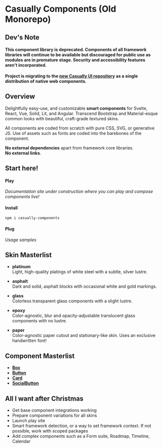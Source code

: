 # Casually Components (Old Monorepo)

## Dev's Note

#### This component library is deprecated. Components of all framework libraries will continue to be available but discouraged for public use as modules are in premature stage. Security and accessibility features aren't incorporated.

**Project is migrating to the [new Casually UI repository](https://github.com/andreaabellera/Casually-UI) as a single distribution of native web components.**


## Overview
Delightfully easy-use, and customizable **smart components** for Svelte, React, Vue, Solid, Lit, and Angular. Transcend Bootstrap and Material-esque common looks with beautiful, craft-grade textured skins.

All components are coded from scratch with pure CSS, SVG, or generative JS. Use of assets such as fonts are  coded into the barebones of the component.  

**No external dependencies** apart from framework core libraries.  
**No external links**.  


## Start here!
#### Play
*Documentation site under construction where you can play and compose components live!*

#### Install
`npm i casually-components`

#### Plug
*Usage samples*


## Skin Masterlist
- **platinum**  
Light, high-quality platings of white steel with a subtle, silver lustre.

- **asphalt**  
Dark and solid, asphalt blocks with occasional white and gold markings.

- **glass**  
Colorless transparent glass components with a slight lustre.

- **epoxy**  
Color-agnostic, blur and opacity-adjustable translucent glass components with no lustre.

- **paper**  
Color-agnostic paper cutout and stationary-like skin. Uses an exclusive handwritten font!


## Component Masterlist
- [**Box**](/docs/Box.md)  
- [**Button**](/docs/Button.md)
- [**Card**](/docs/Card.md)  
- [**SocialButton**](/docs/SocialButton.md)  


## All I want after Christmas
- Get base component integrations working
- Prepare component variations for all skins
- Launch play site
- Smart framework detection, or a way to set framework context. If not possible, work with scoped packages
- Add complex components such as a Form suite, Roadmap, Timeline, Calendar
